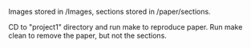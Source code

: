 Images stored in /Images, sections stored in /paper/sections.

CD to "project1" directory and run make to reproduce paper. Run make clean to remove the paper, but not the sections.
